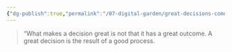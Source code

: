```yaml
---
{"dg-publish":true,"permalink":"/07-digital-garden/great-decisions-come-from-good-processes/","tags":["evergreen","quotes","ath"],"updated":"2025-04-07T18:42:32.346-07:00"}
---
```




<div class="transclusion internal-embed is-loaded"><div class="markdown-embed">



> “What makes a decision great is not that it has a great outcome. A great decision is the result of a good process.

</div></div>

